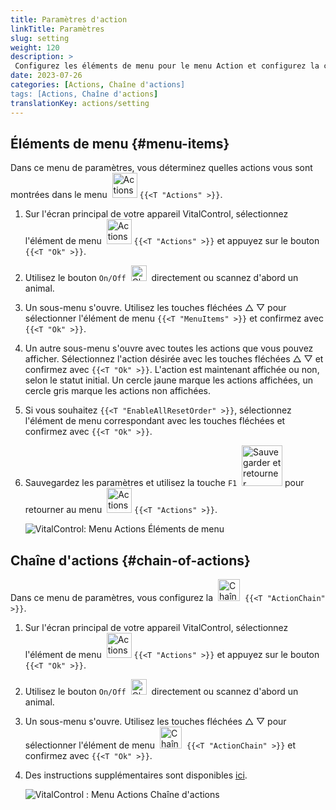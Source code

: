 ```yaml
---
title: Paramètres d'action
linkTitle: Paramètres
slug: setting
weight: 120
description: >
 Configurez les éléments de menu pour le menu Action et configurez la chaîne d'actions
date: 2023-07-26
categories: [Actions, Chaîne d'actions]
tags: [Actions, Chaîne d'actions]
translationKey: actions/setting
---
```

## Éléments de menu {#menu-items}

Dans ce menu de paramètres, vous déterminez quelles actions vous sont montrées dans le menu &nbsp;<img src="/icons/actions.svg" width="40" align="bottom" alt="Actions" /> `{{<T "Actions" >}}`.

1. Sur l'écran principal de votre appareil VitalControl, sélectionnez l'élément de menu &nbsp;<img src="/icons/actions.svg" width="40" align="bottom" alt="Actions" /> `{{<T "Actions" >}}` et appuyez sur le bouton `{{<T "Ok" >}}`.

2. Utilisez le bouton `On/Off` &nbsp;<img src="/icons/gear.svg" width="25" align="bottom" alt="Chaîne d'actions" />&nbsp; directement ou scannez d'abord un animal.

3. Un sous-menu s'ouvre. Utilisez les touches fléchées △ ▽ pour sélectionner l'élément de menu `{{<T "MenuItems" >}}` et confirmez avec `{{<T "Ok" >}}`.

4. Un autre sous-menu s'ouvre avec toutes les actions que vous pouvez afficher. Sélectionnez l'action désirée avec les touches fléchées △ ▽ et confirmez avec `{{<T "Ok" >}}`. L'action est maintenant affichée ou non, selon le statut initial. Un cercle jaune marque les actions affichées, un cercle gris marque les actions non affichées.

5. Si vous souhaitez `{{<T "EnableAllResetOrder" >}}`, sélectionnez l'élément de menu correspondant avec les touches fléchées et confirmez avec `{{<T "Ok" >}}`.

6. Sauvegardez les paramètres et utilisez la touche `F1` &nbsp;<img src="/icons/footer/save_exit.svg" width="65" align="bottom" alt="Sauvegarder et retourner" /> pour retourner au menu &nbsp;<img src="/icons/actions.svg" width="40" align="bottom" alt="Actions" /> `{{<T "Actions" >}}`.

    ![VitalControl: Menu Actions Éléments de menu](../images/menu.png "Éléments de menu")

## Chaîne d'actions {#chain-of-actions} 

Dans ce menu de paramètres, vous configurez la &nbsp;<img src="/icons/actions/action-chain.svg" width="35" align="bottom" alt="Chaîne d'actions" />&nbsp; `{{<T "ActionChain" >}}`.

1. Sur l'écran principal de votre appareil VitalControl, sélectionnez l'élément de menu &nbsp;<img src="/icons/actions.svg" width="40" align="bottom" alt="Actions" /> `{{<T "Actions" >}}` et appuyez sur le bouton `{{<T "Ok" >}}`.

2. Utilisez le bouton `On/Off` &nbsp;<img src="/icons/gear.svg" width="25" align="bottom" alt="Chaîne d'actions" />&nbsp; directement ou scannez d'abord un animal.

3. Un sous-menu s'ouvre. Utilisez les touches fléchées △ ▽ pour sélectionner l'élément de menu &nbsp;<img src="/icons/actions/action-chain.svg" width="35" align="bottom" alt="Chaîne d'actions" />&nbsp; `{{<T "ActionChain" >}}` et confirmez avec `{{<T "Ok" >}}`.

4. Des instructions supplémentaires sont disponibles [ici](/fr/docs/chain-of-actions/).

    ![VitalControl : Menu Actions Chaîne d'actions](../images/chainofactions.png "Chaîne d'actions")
